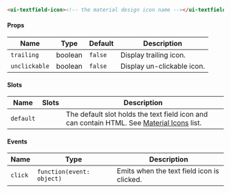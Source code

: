 ```html
<ui-textfield-icon><!-- the material design icon name --></ui-textfield-icon>
```

#### Props

| Name          | Type    | Default | Description                |
| ------------- | ------- | ------- | -------------------------- |
| `trailing`    | boolean | `false` | Display trailing icon.     |
| `unclickable` | boolean | `false` | Display un-clickable icon. |

#### Slots

| Name      | Slots | Description                                                                                           |
| --------- | ----- | ----------------------------------------------------------------------------------------------------- |
| `default` |       | The default slot holds the text field icon and can contain HTML. See [Material Icons](/#/icons) list. |

#### Events

| Name    | Type                      | Description                                |
| ------- | ------------------------- | ------------------------------------------ |
| `click` | `function(event: object)` | Emits when the text field icon is clicked. |
